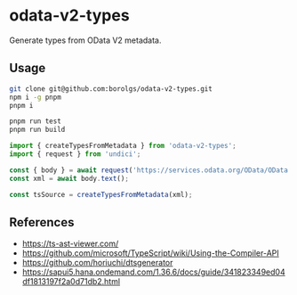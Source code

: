 # odata-v2-types

Generate types from OData V2 metadata.

## Usage

```bash
git clone git@github.com:borolgs/odata-v2-types.git
npm i -g pnpm
pnpm i

pnpm run test
pnpm run build
```

```ts
import { createTypesFromMetadata } from 'odata-v2-types';
import { request } from 'undici';

const { body } = await request('https://services.odata.org/OData/OData.svc/$metadata', { method: 'GET' });
const xml = await body.text();

const tsSource = createTypesFromMetadata(xml);
```

## References

- https://ts-ast-viewer.com/
- https://github.com/microsoft/TypeScript/wiki/Using-the-Compiler-API
- https://github.com/horiuchi/dtsgenerator
- https://sapui5.hana.ondemand.com/1.36.6/docs/guide/341823349ed04df1813197f2a0d71db2.html
